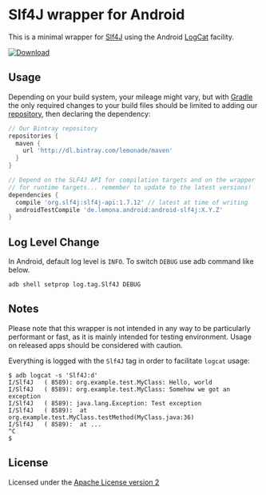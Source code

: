 Slf4J wrapper for Android
=========================

This is a minimal wrapper for [Slf4J](http://www.slf4j.org/) using the Android
[LogCat](http://developer.android.com/reference/android/util/Log.html) facility.

[![Download](https://api.bintray.com/packages/lemonade/maven/android-slf4j/images/download.svg) ](https://bintray.com/lemonade/maven/android-slf4j/_latestVersion)

Usage
-----

Depending on your build system, your mileage might vary, but with
[Gradle](https://gradle.org/) the only required changes to your build files
should be limited to adding our [repository](https://bintray.com/lemonade/maven),
then declaring the dependency:

```groovy
// Our Bintray repository
repositories {
  maven {
    url 'http://dl.bintray.com/lemonade/maven'
  }
}

// Depend on the SLF4J API for compilation targets and on the wrapper
// for runtime targets... remember to update to the latest versions!
dependencies {
  compile 'org.slf4j:slf4j-api:1.7.12' // latest at time of writing
  androidTestCompile 'de.lemona.android:android-slf4j:X.Y.Z'
}
```

Log Level Change
----------------
In Android, default log level is `INFO`. To switch `DEBUG` use adb command like below.
```
adb shell setprop log.tag.Slf4J DEBUG
```


Notes
-----

Please note that this wrapper is not intended in any way to be particularly
performant or fast, as it is mainly intended for testing environment. Usage on
released apps should be considered with caution.

Everything is logged with the `Slf4J` tag in order to facilitate `logcat` usage:

```console
$ adb logcat -s 'Slf4J:d'
I/Slf4J   ( 8589): org.example.test.MyClass: Hello, world
I/Slf4J   ( 8589): org.example.test.MyClass: Somehow we got an exception
I/Slf4J   ( 8589): java.lang.Exception: Test exception
I/Slf4J   ( 8589):  at org.example.test.MyClass.testMethod(MyClass.java:36)
I/Slf4J   ( 8589):  at ...
^C
$
```

License
-------

Licensed under the [Apache License version 2](LICENSE.md)
